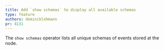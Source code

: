 ```yaml
---
title: Add `show schemas` to display all available schemas
type: feature
authors: dominiklohmann
pr: 4131
---
```


The `show schemas` operator lists all unique schemas of events stored at the
node.
